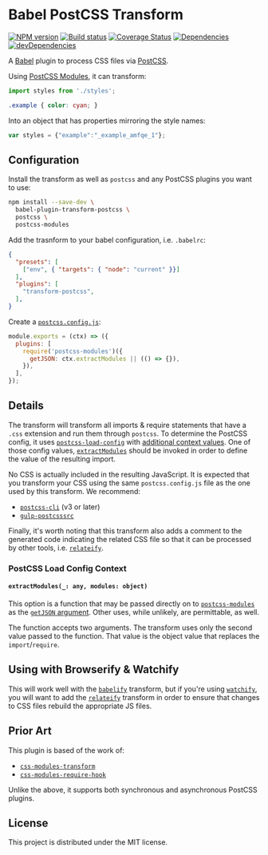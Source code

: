 # Babel PostCSS Transform

[![NPM version][npm-image]][npm-url]
[![Build status][travis-image]][travis-url]
[![Coverage Status][coverage-image]][coverage-url]
[![Dependencies][david-image]][david-url]
[![devDependencies][david-dev-image]][david-dev-url]

A [Babel][babel] plugin to process CSS files via [PostCSS][postcss].

Using [PostCSS Modules][postcss-modules], it can transform:

```js
import styles from './styles';
```

```css
.example { color: cyan; }
```

Into an object that has properties mirroring the style names:

```js
var styles = {"example":"_example_amfqe_1"};
```

## Configuration

Install the transform as well as `postcss` and any PostCSS plugins you want to
use:

```bash
npm install --save-dev \
  babel-plugin-transform-postcss \
  postcss \
  postcss-modules
```

Add the trasnform to your babel configuration, i.e. `.babelrc`:

```json
{
  "presets": [
    ["env", { "targets": { "node": "current" }}]
  ],
  "plugins": [
    "transform-postcss",
  ],
}
```

Create a [`postcss.config.js`][postcss-load-config]:

```js
module.exports = (ctx) => ({
  plugins: [
    require('postcss-modules')({
      getJSON: ctx.extractModules || (() => {}),
    }),
  ],
});
```

## Details

The transform will transform all imports & require statements that have a `.css`
extension and run them through `postcss`. To determine the PostCSS config, it
uses [`postcss-load-config`][postcss-load-config] with
[additional context values](#postcss-load-config-context). One of those config
values, [`extractModules`](#extractmodules_-any-modules-object) should be
invoked in order to define the value of the resulting import.

No CSS is actually included in the resulting JavaScript. It is expected that you
transform your CSS using the same `postcss.config.js` file as the one used by
this transform. We recommend:

- [`postcss-cli`][postcss-cli] (v3 or later)
- [`gulp-postcsssrc`][gulp-postcssrc]

Finally, it's worth noting that this transform also adds a comment to the
generated code indicating the related CSS file so that it can be processed by
other tools, i.e. [`relateify`][relateify].

### PostCSS Load Config Context

#### `extractModules(_: any, modules: object)`

This option is a function that may be passed directly on to
[`postcss-modules`][postcss-modules] as the [`getJSON`
argument][postcss-modules-get-json]. Other uses, while unlikely, are
permittable, as well.

The function accepts two arguments. The transform uses only the
second value passed to the function. That value is the object value that
replaces the `import`/`require`.

## Using with Browserify & Watchify

This will work well with the [`babelify`][babelify] transform, but if you're
using [`watchify`][watchify], you will want to add the [`relateify`][relateify]
transform in order to ensure that changes to CSS files rebuild the appropriate
JS files.

## Prior Art

This plugin is based of the work of:

- [`css-modules-transform`][css-modules-transform]
- [`css-modules-require-hook`][css-modules-require-hook]

Unlike the above, it supports both synchronous and asynchronous PostCSS plugins.

## License

This project is distributed under the MIT license.

[babel]: https://babeljs.io/
[postcss]: http://postcss.org/
[postcss-cli]: https://github.com/postcss/postcss-cli
[postcss-modules]: https://github.com/css-modules/postcss-modules
[postcss-modules-get-json]: https://github.com/css-modules/postcss-modules#saving-exported-classes
[postcss-load-config]: https://github.com/michael-ciniawsky/postcss-load-config
[css-modules-transform]: https://github.com/michalkvasnicak/babel-plugin-css-modules-transform
[css-modules-require-hook]: https://github.com/css-modules/css-modules-require-hook
[gulp-postcssrc]: https://github.com/michael-ciniawsky/gulp-postcssrc
[babelify]: https://github.com/babel/babelify
[watchify]: https://github.com/substack/watchify
[relateify]: https://github.com/wbyoung/relateify

[travis-image]: http://img.shields.io/travis/wbyoung/babel-plugin-transform-postcss.svg?style=flat
[travis-url]: http://travis-ci.org/wbyoung/babel-plugin-transform-postcss
[npm-image]: http://img.shields.io/npm/v/babel-plugin-transform-postcss.svg?style=flat
[npm-url]: https://npmjs.org/package/babel-plugin-transform-postcss
[coverage-image]: http://img.shields.io/coveralls/wbyoung/babel-plugin-transform-postcss.svg?style=flat
[coverage-url]: https://coveralls.io/r/wbyoung/babel-plugin-transform-postcss
[david-image]: http://img.shields.io/david/wbyoung/babel-plugin-transform-postcss.svg?style=flat
[david-url]: https://david-dm.org/wbyoung/babel-plugin-transform-postcss
[david-dev-image]: http://img.shields.io/david/dev/wbyoung/babel-plugin-transform-postcss.svg?style=flat
[david-dev-url]: https://david-dm.org/wbyoung/babel-plugin-transform-postcss#info=devDependencies
